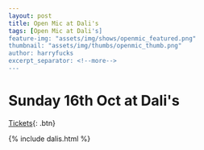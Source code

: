```yaml
---
layout: post
title: Open Mic at Dali's
tags: [Open Mic at Dali's]
feature-img: "assets/img/shows/openmic_featured.png"
thumbnail: "assets/img/thumbs/openmic_thumb.png"
author: harryfucks
excerpt_separator: <!--more-->
---
```


# Sunday 16th Oct at Dali's

[Tickets](https://bit.ly/iyf161022){: .btn}

{% include dalis.html %}
